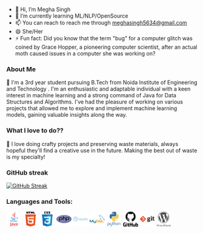 - 👋 Hi, I’m Megha Singh
- 🌱 I’m currently learning ML/NLP/OpenSource
- 📫 You can reach to reach me through meghasingh5634@gmail.com
- 😄 She/Her
- ⚡ Fun fact: Did you know that the term "bug" for a computer glitch was coined by Grace Hopper, a pioneering computer scientist, after an actual moth caused issues in a computer she was working on?
### About Me
🌱 I'm a 3rd year student pursuing B.Tech from Noida Institute of Engineering and Technology . I'm an enthusiastic and adaptable individual with a keen interest in machine learning and a strong command of Java for Data Structures and Algorithms. I've had the pleasure of working on various projects that allowed me to explore and implement machine learning models, gaining valuable insights along the way. 
### What I love to do??
🎨 I love doing crafty projects and preserving waste materials, always hopeful they'll find a creative use in the future. Making the best out of waste is my specialty!
### GitHub streak
[![GitHub Streak](https://github-readme-streak-stats.herokuapp.com/?user=MeghaSingh-5634)](https://git.io/streak-stats)

<h3 align="left">Languages and Tools:</h3>
<p align="left"><img src="https://github.com/devicons/devicon/blob/master/icons/java/java-original-wordmark.svg" alt="java" width="40" height="40"/> 
                <img src="https://github.com/devicons/devicon/blob/master/icons/html5/html5-original-wordmark.svg" alt="html5" width="40" height="40"/>  
                <img src="https://github.com/devicons/devicon/blob/master/icons/css3/css3-original-wordmark.svg" alt="css" width="40" height="40"/> 
                <img src="https://github.com/devicons/devicon/blob/master/icons/php/php-original.svg" alt="php" width="40" height="40"/> 
                <img src="https://github.com/devicons/devicon/blob/master/icons/numpy/numpy-line-wordmark.svg" alt="numpy" width="40" height="40"/> 
                <img src="https://github.com/devicons/devicon/blob/master/icons/mysql/mysql-original-wordmark.svg" alt="mysql" width="40" height="40"/>
                <img src="https://github.com/devicons/devicon/blob/master/icons/python/python-original-wordmark.svg" alt="python" width="40" height="40"/> 
                 <img src="https://github.com/devicons/devicon/blob/master/icons/github/github-original-wordmark.svg" alt="github" width="40" height="40"/> 
                <img src="https://github.com/devicons/devicon/blob/master/icons/git/git-original-wordmark.svg" alt="git" width="40" height="40"/> 
                <img src="https://github.com/devicons/devicon/blob/master/icons/wordpress/wordpress-original.svg" alt="wordpress" width="40" height="40"/> 
                 </p>


<!---
MeghaSingh-5634/MeghaSingh-5634 is a ✨ special ✨ repository because its `README.md` (this file) appears on your GitHub profile.
You can click the Preview link to take a look at your changes.
--->
 

